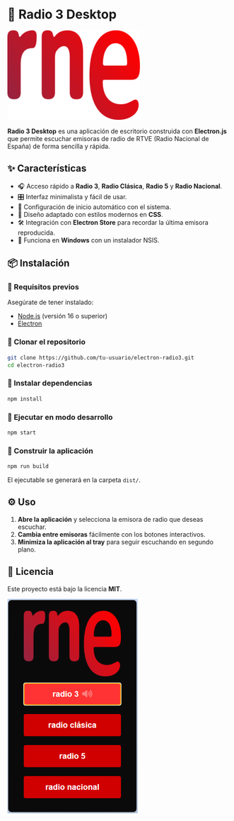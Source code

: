 # 🎵 Radio 3 Desktop

![Radio 3 Logo](assets/icons/rne.png)

**Radio 3 Desktop** es una aplicación de escritorio construida con **Electron.js** que permite escuchar emisoras de radio de RTVE (Radio Nacional de España) de forma sencilla y rápida.

## ✨ Características
- 🎧 Acceso rápido a **Radio 3**, **Radio Clásica**, **Radio 5** y **Radio Nacional**.
- 🎛️ Interfaz minimalista y fácil de usar.
- 🚀 Configuración de inicio automático con el sistema.
- 🎨 Diseño adaptado con estilos modernos en **CSS**.
- 🛠️ Integración con **Electron Store** para recordar la última emisora reproducida.
- 📌 Funciona en **Windows** con un instalador NSIS.

## 📦 Instalación

### 🔹 Requisitos previos
Asegúrate de tener instalado:
- [Node.js](https://nodejs.org/) (versión 16 o superior)
- [Electron](https://www.electronjs.org/)

### 🔹 Clonar el repositorio
```bash
git clone https://github.com/tu-usuario/electron-radio3.git
cd electron-radio3
```

### 🔹 Instalar dependencias
```bash
npm install
```

### 🔹 Ejecutar en modo desarrollo
```bash
npm start
```

### 🔹 Construir la aplicación
```bash
npm run build
```
El ejecutable se generará en la carpeta `dist/`.

## ⚙️ Uso
1. **Abre la aplicación** y selecciona la emisora de radio que deseas escuchar.
2. **Cambia entre emisoras** fácilmente con los botones interactivos.
3. **Minimiza la aplicación al tray** para seguir escuchando en segundo plano.

## 📜 Licencia
Este proyecto está bajo la licencia **MIT**.

![Captura Pantalla](images/radio3-electron-captura.png)
